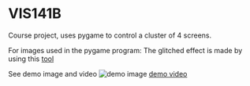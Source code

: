 # VIS141B
Course project, uses pygame to control a cluster of 4 screens. 
   
For images used in the pygame program:
The glitched effect is made by using this [tool](https://github.com/TotallyNotChase/glitch-this)

See demo image and video
![demo image](https://github.com/UUUZ0428/VIS141B/edit/main/images/sample.jpg)
[demo video](https://github.com/UUUZ0428/VIS141B/edit/main/demo.MP4)
